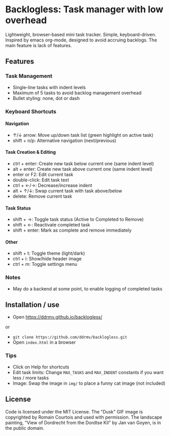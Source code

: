 # Backlogless: Task manager with low overhead

Lightweight, browser-based mini task tracker. Simple, keyboard-driven. Inspired by emacs org-mode, designed to avoid accruing backlogs. The main feature is lack of features.

## Features

### Task Management
- Single-line tasks with indent levels
- Maximum of 5 tasks to avoid backlog management overhead
- Bullet styling: none, dot or dash

### Keyboard Shortcuts

#### Navigation
- ↑/↓ arrow: Move up/down task list (green highlight on active task)
- shift + n/p: Alternative navigation (next/previous)

#### Task Creation & Editing
- ctrl + enter: Create new task below current one (same indent level)
- alt + enter: Create new task above current one (same indent level)
- enter or F2: Edit current task
- double-click: Edit task text
- ctrl + ←/→: Decrease/increase indent
- alt + ↑/↓: Swap current task with task above/below
- delete: Remove current task

#### Task Status
- shift + →: Toggle task status (Active to Completed to Remove)
- shift + ←: Reactivate completed task
- shift + enter: Mark as complete and remove immediately

#### Other
- shift + t: Toggle theme (light/dark)
- ctrl + i: Show/hide header image
- ctrl + m: Toggle settings menu


### Notes
- May do a backend at some point, to enable logging of completed tasks

## Installation / use
   - Open https://ddrmv.github.io/backlogless/
   
or

   - `git clone https://github.com/ddrmv/backlogless.git`
   - Open `index.html` in a browser


### Tips

- Click on Help for shortcuts
- Edit task limits: Change `MAX_TASKS` and `MAX_INDENT` constants if you want less / more tasks
- Image: Swap the image in `img/` to place a funny cat image (not included)


## License

Code is licensed under the MIT License. The "Dusk" GIF image is copyrighted by Romain Courtois and used with permission. The landscape painting, "View of Dordrecht from the Dordtse Kil" by Jan van Goyen, is in the public domain.

